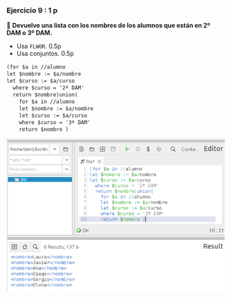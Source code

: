 ### **Ejercicio 9** : 1 p 
📌 **Devuelve una lista con los nombres de los alumnos que están en 2º DAM o 3º DAM.**  
- Usa `FLWOR`. 0.5p   
- Usa conjuntos. 0.5p 

```
(for $a in //alumno
let $nombre := $a/nombre
let $curso := $a/curso
  where $curso = '2º DAM'
  return $nombre)union(
    for $a in //alumno
    let $nombre := $a/nombre
    let $curso := $a/curso
    where $curso = '3º DAM'
    return $nombre )
```
![alt text](capturas/9.png)